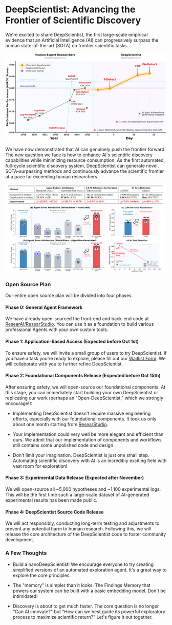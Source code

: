 # DeepScientist: Advancing the Frontier of Scientific Discovery

We're excited to share DeepScientist, the first large-scale empirical evidence that an Artificial Intelligence (AI) can progressively surpass the human state-of-the-art (SOTA) on frontier scientific tasks.

![image.png](Figure/DeepScientist.png)

We have now demonstrated that AI can genuinely push the frontier forward. The new question we face is how to enhance AI's scientific discovery capabilities while minimizing resource consumption. As the first automated, full-cycle scientific discovery system, DeepScientist can generate novel, SOTA-surpassing methods and continuously advance the scientific frontier at a pace far exceeding human researchers.

![image.png](Figure/Result.png)

### Open Source Plan
Our entire open source plan will be divided into four phases.

#### Phase 0: General Agent Framework
We have already open-sourced the front-end and back-end code at [ResearAI/ResearStudio](https://github.com/ResearAI/ResearStudio). You can use it as a foundation to build various professional Agents with your own custom tools.

#### Phase 1: Application-Based Access (Expected before Oct 1st)
To ensure safety, we will invite a small group of users to try DeepScientist. If you have a task you're ready to explore, please fill out our [Waitlist Form](https://forms.gle/8FnGgqgBVEKv3q6a7). We will collaborate with you to further refine DeepScientist.

#### Phase 2: Foundational Components Release (Expected before Oct 15th)
After ensuring safety, we will open-source our foundational components. At this stage, you can immediately start building your own DeepScientist or replicating our work (perhaps an "Open-DeepScientist," which we strongly encourage!):

- Implementing DeepScientist doesn't require massive engineering efforts, especially with our foundational components. It took us only about one month starting from [ResearStudio](https://github.com/ResearAI/ResearStudio).

- Your implementation could very well be more elegant and efficient than ours. We admit that our implementation of components and workflows still contains some unpolished code and design.

- Don't limit your imagination. DeepScientist is just one small step. Automating scientific discovery with AI is an incredibly exciting field with vast room for exploration!

#### Phase 3: Experimental Data Release (Expected after November)
We will open-source all ~5,000 hypotheses and ~1,100 experimental logs. This will be the first time such a large-scale dataset of AI-generated experimental results has been made public.

#### Phase 4: DeepScientist Source Code Release
We will act responsibly, conducting long-term testing and adjustments to prevent any potential harm to human research. Following this, we will release the core architecture of the DeepScientist code to foster community development.

### A Few Thoughts

- Build a nanoDeepScientist! We encourage everyone to try creating simplified versions of an automated exploration agent. It's a great way to explore the core principles.

- The "memory" is simpler than it looks. The Findings Memory that powers our system can be built with a basic embedding model. Don't be intimidated!

- Discovery is about to get much faster. The core question is no longer "Can AI innovate?" but "How can we best guide its powerful exploratory process to maximize scientific return?" Let's figure it out together.
